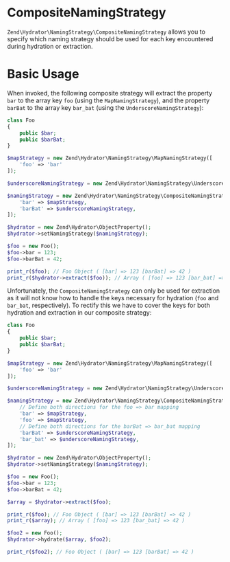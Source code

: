 # CompositeNamingStrategy

`Zend\Hydrator\NamingStrategy\CompositeNamingStrategy` allows you to specify which naming
strategy should be used for each key encountered during hydration or extraction.

# Basic Usage

When invoked, the following composite strategy will extract the property `bar`
to the array key `foo` (using the `MapNamingStrategy`), and the property
`barBat` to the array key `bar_bat` (using the `UnderscoreNamingStrategy`):

```php
class Foo
{
    public $bar;
    public $barBat;
}

$mapStrategy = new Zend\Hydrator\NamingStrategy\MapNamingStrategy([
    'foo' => 'bar'
]);

$underscoreNamingStrategy = new Zend\Hydrator\NamingStrategy\UnderscoreNamingStrategy();

$namingStrategy = new Zend\Hydrator\NamingStrategy\CompositeNamingStrategy([
    'bar' => $mapStrategy,
    'barBat' => $underscoreNamingStrategy,
]);

$hydrator = new Zend\Hydrator\ObjectProperty();
$hydrator->setNamingStrategy($namingStrategy);

$foo = new Foo();
$foo->bar = 123;
$foo->barBat = 42;

print_r($foo); // Foo Object ( [bar] => 123 [barBat] => 42 )
print_r($hydrator->extract($foo)); // Array ( [foo] => 123 [bar_bat] => 42 )
```

Unfortunately, the `CompositeNamingStrategy` can only be used for extraction as it will not know how
to handle the keys necessary for hydration (`foo` and `bar_bat`, respectively). To rectify this we
have to cover the keys for both hydration and extraction in our composite strategy:

```php
class Foo
{
    public $bar;
    public $barBat;
}

$mapStrategy = new Zend\Hydrator\NamingStrategy\MapNamingStrategy([
    'foo' => 'bar'
]);

$underscoreNamingStrategy = new Zend\Hydrator\NamingStrategy\UnderscoreNamingStrategy();

$namingStrategy = new Zend\Hydrator\NamingStrategy\CompositeNamingStrategy([
    // Define both directions for the foo => bar mapping
    'bar' => $mapStrategy,
    'foo' => $mapStrategy,
    // Define both directions for the barBat => bar_bat mapping
    'barBat' => $underscoreNamingStrategy,
    'bar_bat' => $underscoreNamingStrategy,
]);

$hydrator = new Zend\Hydrator\ObjectProperty();
$hydrator->setNamingStrategy($namingStrategy);

$foo = new Foo();
$foo->bar = 123;
$foo->barBat = 42;

$array = $hydrator->extract($foo);

print_r($foo); // Foo Object ( [bar] => 123 [barBat] => 42 )
print_r($array); // Array ( [foo] => 123 [bar_bat] => 42 )

$foo2 = new Foo();
$hydrator->hydrate($array, $foo2);

print_r($foo2); // Foo Object ( [bar] => 123 [barBat] => 42 )
```
